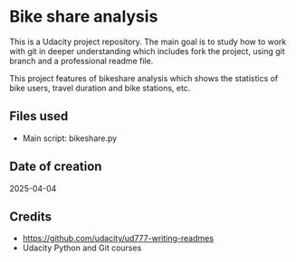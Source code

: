 # Bike share analysis

This is a Udacity project repository. The main goal is to study how to work with git in deeper understanding which includes fork the project, using git branch and a professional readme file. 

This project features of bikeshare analysis which shows the statistics of bike users, travel duration and bike stations, etc.

## Files used

- Main script: bikeshare.py

## Date of creation

2025-04-04

## Credits

- https://github.com/udacity/ud777-writing-readmes
- Udacity Python and Git courses
